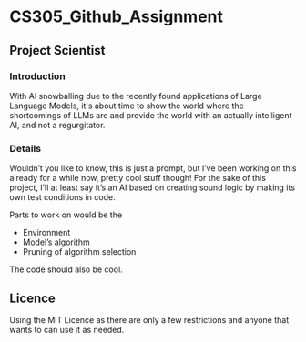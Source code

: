 # CS305_Github_Assignment

## Project Scientist

### Introduction
With AI snowballing due to the recently found applications of Large Language Models, it's about time to show the world where the shortcomings of LLMs are and provide the world with an actually intelligent AI, and not a regurgitator.

### Details
Wouldn’t you like to know, this is just a prompt, but I’ve been working on this already for a while now, pretty cool stuff though! For the sake of this project, I’ll at least say it’s an AI based on creating sound logic by making its own test conditions in code. 

Parts to work on would be the

- Environment
- Model’s algorithm
- Pruning of algorithm selection

The code should also be cool.



## Licence
Using the MIT Licence as there are only a few restrictions and anyone that wants to can use it as needed. 

